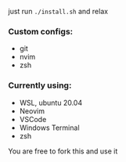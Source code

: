 just run `./install.sh` and relax

### Custom configs:
* git
* nvim
* zsh

### Currently using:
* WSL, ubuntu 20.04
* Neovim
* VSCode
* Windows Terminal
* zsh

You are free to fork this and use it
